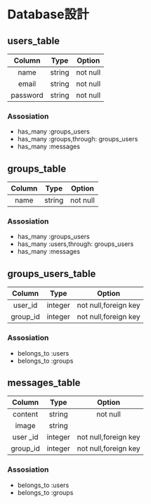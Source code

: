 # Database設計

## users_table
|Column     |Type       |Option               |
|:---------:|:---------:|:-------------------:|
|name       |string     |not null             |
|email      |string     |not null             |
|password   |string     |not null             |
### Assosiation
* has_many :groups_users
* has_many :groups,through: groups_users
* has_many :messages


## groups_table
|Column     |Type       |Option               |
|:---------:|:---------:|:-------------------:|
|name       |string     |not null             |
### Assosiation
* has_many :groups_users
* has_many :users,through: groups_users
* has_many :messages

## groups_users_table
|Column     |Type       |Option               |
|:---------:|:---------:|:-------------------:|
|user_id    |integer    |not null,foreign key |
|group_id   |integer    |not null,foreign key |
### Assosiation
* belongs_to :users
* belongs_to :groups

## messages_table
|Column     |Type       |Option               |
|:---------:|:---------:|:-------------------:|
|content    |string     |not null             |
|image      |string     |                     |
|user _id   |integer    |not null,foreign key |
|group_id   |integer    |not null,foreign key |
### Assosiation
* belongs_to :users
* belongs_to :groups
